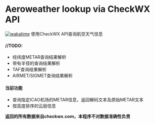 # Aeroweather lookup via CheckWX API
[![wakatime](https://wakatime.com/badge/user/666e741f-f7db-42f4-a03b-a68a0094187d/project/03847307-86d5-4a5c-85b6-6982adcddf43.svg?style=for-the-badge)](https://wakatime.com/badge/user/666e741f-f7db-42f4-a03b-a68a0094187d/project/03847307-86d5-4a5c-85b6-6982adcddf43?style=for-the-badge)
使用CheckWX API查询航空天气信息

#### //TODO:
- 经纬度METAR查询结果解析
- 带有半径的查询结果解析
- TAF查询结果解析
- AIRMET/SIGMET查询结果解析

#### 当前功能
- 查询指定ICAO机场的METAR信息，返回解码文本及原始METAR文本
- 按高度排序的云层信息

**返回的所有数据来自checkwx.com，本程序不对数据准确性负责**
